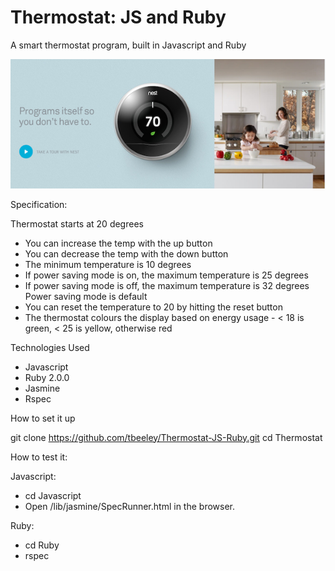Thermostat: JS and Ruby
===============
A smart thermostat program, built in Javascript and Ruby

![Image](/assets/nest_pic.png)


Specification:

Thermostat starts at 20 degrees
- You can increase the temp with the up button
- You can decrease the temp with the down button
- The minimum temperature is 10 degrees
- If power saving mode is on, the maximum temperature is 25 degrees
- If power saving mode is off, the maximum temperature is 32 degrees Power saving mode is default
- You can reset the temperature to 20 by hitting the reset button
- The thermostat colours the display based on energy usage - < 18 is green, < 25 is yellow, otherwise red

Technologies Used

- Javascript
- Ruby 2.0.0
- Jasmine
- Rspec

How to set it up

git clone https://github.com/tbeeley/Thermostat-JS-Ruby.git
cd Thermostat

How to test it:

Javascript:
- cd Javascript
- Open /lib/jasmine/SpecRunner.html in the browser.

Ruby:
- cd Ruby
- rspec



